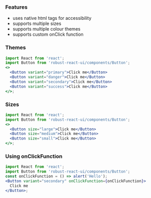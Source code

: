 ### Features

- uses native html tags for accessibility
- supports multiple sizes
- supports multiple colour themes
- supports custom onClick function

### Themes

```jsx
import React from 'react';
import Button from 'robust-react-ui/components/Button';
<>
  <Button variant="primary">Click me</Button>
  <Button variant="danger">Click me</Button>
  <Button variant="secondary">Click me</Button>
  <Button variant="success">Click me</Button>
</>;
```

### Sizes

```jsx
import React from 'react';
import Button from 'robust-react-ui/components/Button';
<>
  <Button size="large">Click me</Button>
  <Button size="medium">Click me</Button>
  <Button size="small">Click me</Button>
</>;
```

### Using onClickFunction

```jsx
import React from 'react';
import Button from 'robust-react-ui/components/Button';
const onClickFunction = () => alert('Hello');
<Button variant="secondary" onClickFunction={onClickFunction}>
  Click me
</Button>;
```
